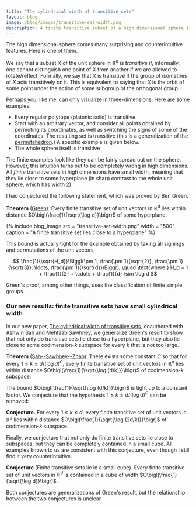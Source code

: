 ```yaml
---
title: "The cylindrical width of transitive sets"
layout: blog
image: /blog/images/transitive-set-width.png
description: A finite transitive subset of a high dimensional sphere lies close to a subspace.
---
```


The high dimensional sphere comes many surprising and counterintuitive features. Here is one of them.

We say that a subset $X$ of the unit sphere in $\mathbb{R}^d$ is _transitive_ if, informally, one cannot distinguish one point of $X$ from another if we are allowed to rotate/reflect. 
Formally, we say that $X$ is transitive if the group of isometries of $X$ acts transitively on it. This is equivalent to saying that $X$ is the orbit of some point under the action of some subgroup of the orthogonal group.

Perhaps you, like me, can only visualize in three-dimensions. Here are some examples:
* Every regular polytope (platonic solid) is transitive.
* Start with an arbitrary vector, and consider all points obtained by permuting its coordinates, as well as switching the signs of some of the coordinates. The resulting set is transitive (this is a generalization of the [permutahedron](https://en.wikipedia.org/wiki/Permutohedron).) A specific example is given below.
* The whole sphere itself is transitive

The finite examples look like they can be fairly spread out on the sphere. 
However, this intuition turns out to be completely wrong in high dimensions.
All _finite_ transitive sets in high dimensions have small width, meaning that they lie close to some hyperplane (in sharp contrast to the whole unit sphere, which has width 2).

I had conjectured the following statement, which was proved by Ben Green.

**Theorem** ([Green](https://dev.arxiv.org/abs/1802.01904)). Every finite transitive set of unit vectors in $\mathbb{R}^d$ lies within distance $O\bigl(\frac{1}{\sqrt{\log d}}\bigr)$ of some hyperplane.

{% include blog_image
    src = "transitive-set-width.png"
    width = "500"
    caption = "A finite transitive set lies close to a hyperplane"
%}

This bound is actually tight for the example obtained by taking all signings and permutations of the unit vectors

$$
\frac{1}{\sqrt{H_d}}\Biggl(\pm 1, \frac{\pm  1}{\sqrt{2}}, \frac{\pm  1}{\sqrt{3}}, \ldots,  \frac{\pm 1}{\sqrt{d}}\Biggr), \quad \text{where } H_d = 1 + \frac{1}{2} + \cdots + \frac{1}{d} \sim \log d
$$

Green's proof, among other things, uses the classification of finite simple groups.

### Our new results: finite transitive sets have small cylindrical width

In our new paper, [The cylindrical width of transitive sets](https://arxiv.org/abs/2101.11207), coauthored with Ashwin Sah and Mehtaab Sawhney, we generalize Green's result to show that not only do transitive sets lie close to a hyperplane, but they also lie close to some codimension-$k$ subspace for every $k$ that is not too large. 

**Theorem** ([Sah--Sawhney--Zhao](https://arxiv.org/abs/2101.11207)). There exists some constant $C$ so that for every $1 \le k \le d/(\log d)^C$, every finite transitive set of unit vectors in $\mathbb{R}^d$ lies within distance $O\bigl(\frac{1}{\sqrt{\log (d/k)}}\bigr)$ of codimension-$k$ subspace.

The bound $O\bigl(\frac{1}{\sqrt{\log (d/k)}}\bigr)$ is tight up to a constant factor. We conjecture that the hypothesis $1 \le k \le d/(\log d)^C$ can be removed:

**Conjecture.** For every $1 \le k \le d$, every finite transitive set of unit vectors in $\mathbb{R}^d$ lies within distance $O\bigl(\frac{1}{\sqrt{\log (2d/k)}}\bigr)$ of codimension-$k$ subspace.

Finally, we conjecture that not only do finite transitive sets lie close to subspaces, but they can be completely contained in a small cube. All examples known to us are consistent with this conjecture, even though I still find it very counterintuitive.

**Conjecture** (Finite transitive sets lie in a small cube). Every finite transitive set of unit vectors in $\mathbb{R}^d$ is contained in a cube of width $O\bigl(\frac{1}{\sqrt{\log d}}\bigr)$.

Both conjectures are generalizations of Green's result, but the relationship between the two conjectures is unclear. 